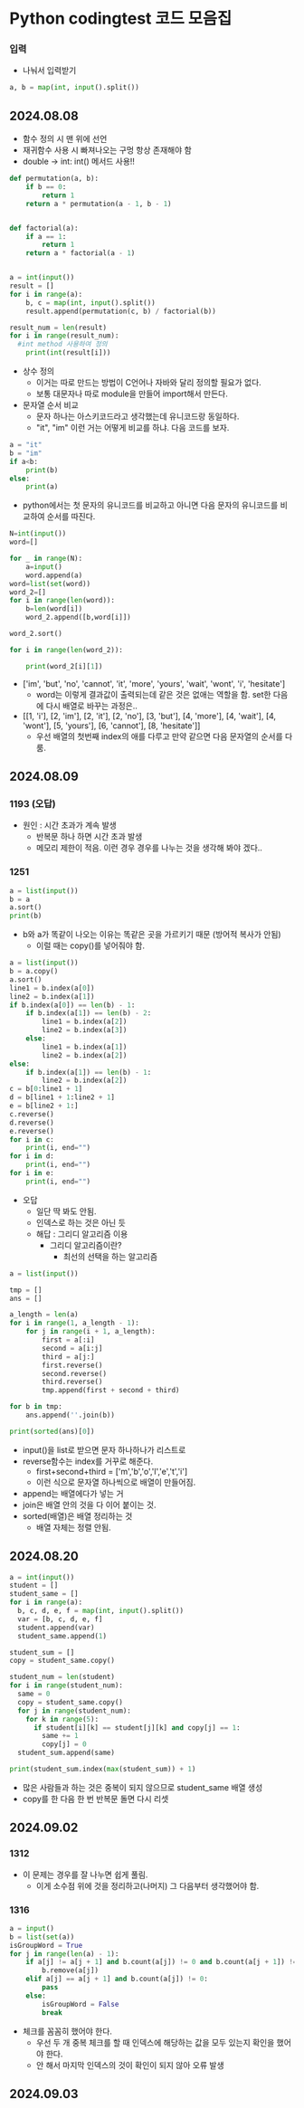 # Python codingtest 코드 모음집
### 입력
- 나눠서 입력받기 
```python
a, b = map(int, input().split())
```
## 2024.08.08
- 함수 정의 시 맨 위에 선언
- 재귀함수 사용 시 빠져나오는 구멍 항상 존재해야 함
- double -> int: int() 메서드 사용!!
```python
def permutation(a, b):
    if b == 0:
        return 1
    return a * permutation(a - 1, b - 1)


def factorial(a):
    if a == 1:
        return 1
    return a * factorial(a - 1)


a = int(input())
result = []
for i in range(a):
    b, c = map(int, input().split())
    result.append(permutation(c, b) / factorial(b))

result_num = len(result)
for i in range(result_num):
  #int method 사용하여 정의
    print(int(result[i]))
```
- 상수 정의
  - 이거는 따로 만드는 방법이 C언어나 자바와 달리 정의할 필요가 없다.
  - 보통 대문자나 따로 module을 만들어 import해서 만든다.
- 문자열 순서 비교
  - 문자 하나는 아스키코드라고 생각했는데 유니코드랑 동일하다.
  - "it", "im" 이런 거는 어떻게 비교를 하냐. 다음 코드를 보자.
```python
a = "it"
b = "im"
if a<b:
    print(b)
else:
    print(a)
```
- python에서는 첫 문자의 유니코드를 비교하고 아니면 다음 문자의 유니코드를 비교하여 순서를 따진다.

```python
N=int(input())
word=[]

for _ in range(N):
    a=input()
    word.append(a)
word=list(set(word))
word_2=[]
for i in range(len(word)):
    b=len(word[i])
    word_2.append([b,word[i]])

word_2.sort()

for i in range(len(word_2)):

    print(word_2[i][1])
```
- ['im', 'but', 'no', 'cannot', 'it', 'more', 'yours', 'wait', 'wont', 'i', 'hesitate']
  - word는 이렇게 결과값이 출력되는데 같은 것은 없애는 역할을 함. set한 다음에 다시 배열로 바꾸는 과정은..
- [[1, 'i'], [2, 'im'], [2, 'it'], [2, 'no'], [3, 'but'], [4, 'more'], [4, 'wait'], [4, 'wont'], [5, 'yours'], [6, 'cannot'], [8, 'hesitate']]
  - 우선 배열의 첫번째 index의 애를 다루고 만약 같으면 다음 문자열의 순서를 다룸.
## 2024.08.09
### 1193 (오답)
- 원인 : 시간 초과가 계속 발생 
  - 반복문 하나 하면 시간 초과 발생
  - 메모리 제한이 적음. 이런 경우 경우를 나누는 것을 생각해 봐야 겠다..
### 1251
```python
a = list(input())
b = a
a.sort()
print(b)
```
- b와 a가 똑같이 나오는 이유는 똑같은 곳을 가르키기 때문 (방어적 복사가 안됨)
  - 이럴 때는 copy()를 넣어줘야 함.
```python
a = list(input())
b = a.copy()
a.sort()
line1 = b.index(a[0])
line2 = b.index(a[1])
if b.index(a[0]) == len(b) - 1:
    if b.index(a[1]) == len(b) - 2:
        line1 = b.index(a[2])
        line2 = b.index(a[3])
    else:
        line1 = b.index(a[1])
        line2 = b.index(a[2])
else:
    if b.index(a[1]) == len(b) - 1:
        line2 = b.index(a[2])
c = b[0:line1 + 1]
d = b[line1 + 1:line2 + 1]
e = b[line2 + 1:]
c.reverse()
d.reverse()
e.reverse()
for i in c:
    print(i, end="")
for i in d:
    print(i, end="")
for i in e:
    print(i, end="")
```
- 오답
  - 일단 딱 봐도 안됨.
  - 인덱스로 하는 것은 아닌 듯
  - 해답 : 그리디 알고리즘 이용
    - 그리디 알고리즘이란?
      - 최선의 선택을 하는 알고리즘

```python
a = list(input())

tmp = []
ans = []

a_length = len(a)
for i in range(1, a_length - 1):
    for j in range(i + 1, a_length):
        first = a[:i]
        second = a[i:j]
        third = a[j:]
        first.reverse()
        second.reverse()
        third.reverse()
        tmp.append(first + second + third)

for b in tmp:
    ans.append(''.join(b))

print(sorted(ans)[0])
```
- input()을 list로 받으면 문자 하나하나가 리스트로
- reverse함수는 index를 거꾸로 해준다.
  - first+second+third = ['m','b','o','l','e','t','i']
  - 이런 식으로 문자열 하나씩으로 배열이 만들어짐.
- append는 배열에다가 넣는 거
- join은 배열 안의 것을 다 이어 붙이는 것.
- sorted(배열)은 배열 정리하는 것
  - 배열 자체는 정렬 안됨.

## 2024.08.20
```python
a = int(input())
student = []
student_same = []
for i in range(a):
  b, c, d, e, f = map(int, input().split())
  var = [b, c, d, e, f]
  student.append(var)
  student_same.append(1)

student_sum = []
copy = student_same.copy()

student_num = len(student)
for i in range(student_num):
  same = 0
  copy = student_same.copy()
  for j in range(student_num):
    for k in range(5):
      if student[i][k] == student[j][k] and copy[j] == 1:
        same += 1
        copy[j] = 0
  student_sum.append(same)

print(student_sum.index(max(student_sum)) + 1)

```
- 많은 사람들과 하는 것은 중복이 되지 않으므로 student_same 배열 생성
- copy를 한 다음 한 번 반복문 돌면 다시 리셋

## 2024.09.02
### 1312
- 이 문제는 경우를 잘 나누면 쉽게 풀림.
  - 이게 소수점 위에 것을 정리하고(나머지) 그 다음부터 생각했어야 함.
### 1316
```python
a = input()
b = list(set(a))
isGroupWord = True
for j in range(len(a) - 1):
    if a[j] != a[j + 1] and b.count(a[j]) != 0 and b.count(a[j + 1]) != 0:
        b.remove(a[j])
    elif a[j] == a[j + 1] and b.count(a[j]) != 0:
        pass
    else:
        isGroupWord = False
        break
```
- 체크를 꼼꼼히 했어야 한다.
  - 우선 두 개 중복 체크를 할 때 인덱스에 해당하는 값을 모두 있는지 확인을 했어야 한다.
  - 안 해서 마지막 인덱스의 것이 확인이 되지 않아 오류 발생
## 2024.09.03